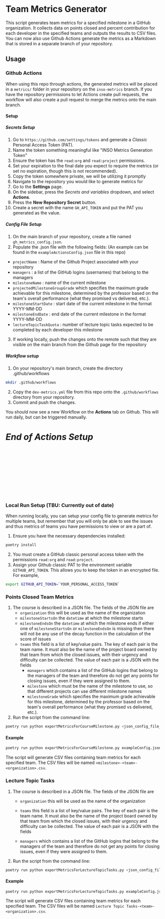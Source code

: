 # Team Metrics Generator

This script generates team metrics for a specified milestone in a GitHub organization. It collects data on points closed and percent contribution for each developer in the specified teams and outputs the results to CSV files. You can now also use Github Actions generate the metrics as a Markdown that is stored in a separate branch of your repository.

## Usage

### Github Actions

When using this repo through actions, the generated metrics will be placed in a `metrics/` folder in your repository on the `inso-metrics` branch. If you have the repository permissions to let Actions create pull requests, the workflow will also create a pull request to merge the metrics onto the main branch.

#### Setup

##### Secrets Setup

1. Go to `https://github.com/settings/tokens` and generate a _Classic_ Personal Access Token (PAT).
2. Name the token something meaningful like "INSO Metrics Generation Token"
3. Ensure the token has the `read:org` and `read:project` permissions.
4. Set your expiration to the final date you expect to require the metrics (or set no expiration, though this is not recommended).
5. Copy the token somewhere private, we will be utilizing it promptly
6. Navigate to the repository you would like to generate metrics for
7. Go to the **Settings** page.
8. On the sidebar, press the _Secrets and variables_ dropdown, and select **Actions**.
9. Press the **New Repository Secret** button.
10. Create a secret with the name `GH_API_TOKEN` and put the PAT you generated as the value.

##### Config File Setup

1. On the main branch of your repository, create a file named `gh_metrics_config.json`.
2. Populate the .json file with the following fields: (An example can be found in the `exampleActionsConfig.json` file in this repo)

- `projectName` : Name of the Github Project associated with your repository
- `managers` : a list of the GitHub logins (usernames) that belong to the managers
- `milestoneName` : name of the current milestone
- `projectedMilestoneGroupGrade` which specifies the maximum grade achievable for this milestone, determined by the professor based on the team's overall performance (what they promised vs delivered, etc.).
- `milestoneStartDate` : start date of the current milestone in the format YYYY-MM-DD
- `milestoneEndDate` : end date of the current milestone in the format YYYY-MM-DD
- `lectureTopicTaskQuota` : number of lecture topic tasks expected to be completed by each developer this milestone

3. If working locally, push the changes onto the remote such that they are visible on the main branch from the Github page for the repository

##### Workflow setup

1. On your repository's main branch, create the directory .github/workflows

```bash
mkdir .github/workflows
```

2. Copy the `dev-metrics.yml` file from this repo onto the `.github/workflows` directory from your repository.
3. Commit and push the changes.

You should now see a new Workflow on the **Actions** tab on Github. This will run daily, but can be triggered manually.

# ***End of Actions Setup***
</br>
</br>
</br>
</br>
</br>
</br>
</br>
</br>
</br>

### Local Run Setup (TBU: Currently out of date)
When running locally, you can setup your config file to generate metrics for multiple teams, but remember that you will only be able to see the issues and thus metrics of teams you have permissions to view or are a part of.

1. Ensure you have the necessary dependencies installed:

```bash
poetry install
```

2. You must create a GitHub classic personal access token with the permissions `read:org`
   and `read:project`.
3. Assign your Github classic PAT to the environment variable `GITHUB_API_TOKEN`. This
   allows you to keep the token in an encrypted file. For example,

```bash
export GITHUB_API_TOKEN=`YOUR_PERSONAL_ACCESS_TOKEN`
```

### Points Closed Team Metrics

1. The course is described in a JSON file. The fields of the JSON file are
   - `organization` this will be used as the name of the organization
   - `milestoneStartsOn` the `datetime` at which the milestone starts
   - `milestoneEndsOn` the `datetime` at which the milestone ends
     if either one of `milestoneStartsOn` or `milestoneEndsOn` is missing then there will
     not be any use of the decay function in the calculation of the score of issues
   - `teams` this field is a list of key/value pairs. The key of each pair is the team
     name. It _must_ also be the name of the project board owned by that team from which the
     closed issues, with their urgency and difficulty can be collected. The value of each
     pair is a JSON with the fields
     - `managers` which contains a list of the GitHub logins that belong to the managers
       of the team and therefore do not get any points for closing issues, even if they
       were assigned to them.
     - `milestone` which must be the name of the milestone to use, so that different
       projects can use different milestone names
     - `milestoneGrade` which specifies the maximum grade achievable for this milestone, determined by the professor based on the team's overall performance (what they promised vs delivered, etc.).
2. Run the script from the command line:

```bash
poetry run python exportMetricsForCourseMilestone.py <json_config_file_path>
```

#### Example

```bash
poetry run python exportMetricsForCourseMilestone.py exampleConfig.json
```

The script will generate CSV files containing team metrics for each specified team. The CSV files will be named `<milestone>-<team>-<organization>.csv`.

### Lecture Topic Tasks

1. The course is described in a JSON file. The fields of the JSON file are

   - `organization` this will be used as the name of the organization
   - `teams` this field is a list of key/value pairs. The key of each pair is the team name. It must also be the name of the project board owned by that team from which the closed issues, with their urgency and difficulty can be collected. The value of each pair is a JSON with the fields

   - `managers` which contains a list of the GitHub logins that belong to the managers
     of the team and therefore do not get any points for closing issues, even if they
     were assigned to them.

2. Run the script from the command line:

```bash
poetry run python exportMetricsForLectureTopicTasks.py <json_config_file_path>
```

#### Example

```bash
poetry run python exportMetricsForLectureTopicTasks.py exampleConfig.json
```

The script will generate CSV files containing team metrics for each specified team. The CSV files will be named `Lecture Topic Tasks-<team>-<organization>.csv`.
